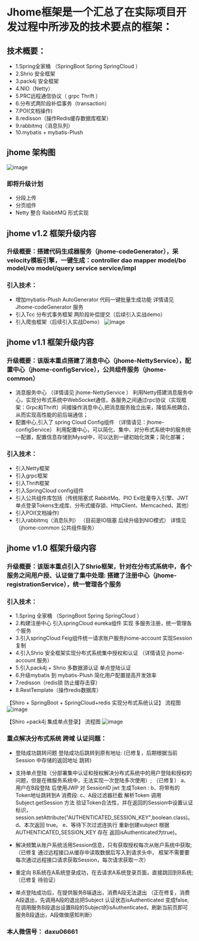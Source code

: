 # Jhome框架是一个汇总了在实际项目开发过程中所涉及的技术要点的框架：

## 技术概要：
*  1.Spring全家桶 （SpringBoot Spring SpringCloud ）
*  2.Shrio 安全框架
*  3.pack4j 安全框架
*  4.NIO（Netty）
*  5.PRC远程通信协议（ grpc  Thrift ） 
*  6.分布式两阶段补偿事务（transaction）
*  7.POI(文档操作)
*  8.redisson（操作Redis缓存数据库框架）
*  9.rabbitmq（消息队列）
*  10.mybatis + mybatis-Plush

## jhome 架构图 
![image](https://github.com/dayuhan/Jhome/blob/master/img-storage/1.jpg) 

 
### 即将升级计划
*  分段上传
*  分页组件
*  Netty 整合 RabbitMQ 形式实现

## jhome v1.2 框架升级内容  
### 升级概要：搭建代码生成器服务（jhome-codeGenerator），采velocity模板引擎，一键生成：controller dao mapper model/bo model/vo model/query service service/impl

### 引入技术： 
*  增加mybatis-Plush AutoGenerator 代码一键批量生成功能 详情请见 Jhome-codeGenerator 服务
*  引入Tcc 分布式事务框架 两阶段补偿提交（后续引入实战demo）  
*  引入爬虫框架（后续引入实战Demo）
![image](https://github.com/dayuhan/Jhome/blob/master/img-storage/4.jpg) 


## jhome v1.1 框架升级内容  

### 升级概要：该版本重点搭建了消息中心（jhome-NettyService），配置中心（jhome-configService），公共组件服务（jhome-common）

*  消息服务中心 （详情请见 jhome-NettyService ）
   利用Netty搭建消息服务中心，实现分布式系统中WebSocket通信，各服务之间通过rpc协议（实现框架：Grpc和Thrift）间接操作消息中心,把消息服务独立出来，降低系统耦合，从而实现高性能的前后端通信；
*  配置中心,引入了 spring Cloud Config组件 （详情请见：jhome-configService）
   利用配置中心，可以简化、集中、对分布式系统中的服务统一配置，配置信息存储到Mysql中，可以达到一键初始化效果；简化部署； 
   
### 引入技术： 
*  引入Netty框架
*  引入grpc框架
*  引入Thrift框架
*  引入SpringCloud config组件
*  引入公共组件库包括（传统阻塞式 RabbitMq、PIO Exl批量导入引擎、JWT单点登录Tokens生成库、分布式缓存锁、HttpClient、Memcached、其他）
*  引入POI(文档操作)  
*  引入rabbitmq（消息队列） （目前是IO阻塞 后续升级到NIO模式） 详情见（jhome-common 公共组件服务）
  
  
  
## jhome v1.0 框架升级内容 

### 升级概要：该版本重点引入了Shrio框架，针对在分布式系统中，各个服务之间用户授、认证做了集中处理: 搭建了注册中心（jhome-registrationService），统一管理各个服务

### 引入技术： 
*  1.Spring 全家桶 （SpringBoot Spring SpringCloud ）
*  2.构建注册中心 引入springCloud eureka组件 实现 多服务注册，统一管理各个服务 
*  3.引入springCloud Feig组件统一请求账户服务jhome-account 实现Session 复制 
*  4.引入Shrio 安全框架实现分布式系统集中授权和认证 （详情请见 jhome-account 服务）
*  5.引入pack4j + Shrio 多数据源认证 单点登陆认证
*  6.升级mybatis 到 mybatis-Plush 简化用户配置提高开发效率
*  7.redisson（redis锁 防止缓存击穿）
*  8.RestTemplate（操作redis数据库）
 
【Shiro + SpringBoot + SpringCloud+redis 实现分布式系统认证】 流程图
![image](https://github.com/dayuhan/Jhome/blob/master/img-storage/2.jpg)

【Shiro +pack4j 集成单点登录】 流程图
![image](https://github.com/dayuhan/Jhome/blob/master/img-storage/3.jpg)

### 重点解决分布式系统 跨域 认证问题：
*  登陆成功跳转问题 登陆成功后跳转到原有地址:  (已修复，后期根据当前Session 中存储的返回地址 跳转)
*  支持单点登陆（分部署集中认证和授权解决分布式系统中的用户登陆和授权的问题，但是在微服务系统中，无法实现一次登陆多次使用）;
    （已修复）
    a、用户在B段登陆 后使用JWP 对 SessionID jwt 生成Token :
    b、将带有的Token地址跳转到A 消费段:
    c、A段过滤器拦截 解析Token 调用Subject.getSession 方法 验证Token合法性，并在返回的Session中设置认证标识，
        session.setAttribute("AUTHENTICATED_SESSION_KEY",boolean.class)。
    d、本次返回 true。
    e、等待下次过滤连执行 重新创建subject 根据 AUTHENTICATED_SESSION_KEY 存在 返回isAuthenticated为true)。

*  解决频繁从账户系统活用Session信息，只有获取授权每次从账户系统中获取;
     （已修复 通过远程接口从缓存中读取数据后写入到请求头中， 框架不需要要每次通过远程接口请求获取Session，每次请求获取一次）

*  重定向 B系统在A系统登录成功，在去请求A系统登录页面，直接跳回到B系统;
   （已修复 待验证）
*  单点登陆成功后，在提供服务B端退出，消费A段无法退出
   （正在修复，消费A段退出，先调用A段的退出把Subject 认证状态isAuthenticated
    变成false,在调用服务B段退出设置B段的Subject的isAuthenticated，刷新当前页即可 服务B段退出，A段做做感知判断）

### 本人微信号： daxu06661



